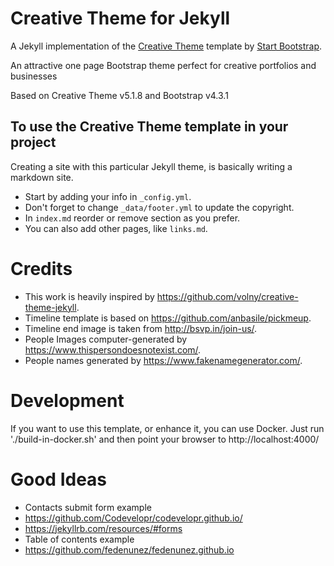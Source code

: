 # Creative Theme for Jekyll

A Jekyll implementation of the [Creative Theme](https://startbootstrap.com/themes/creative/) template by [Start Bootstrap](https://startbootstrap.com).

An attractive one page Bootstrap theme perfect for creative portfolios and businesses

Based on Creative Theme v5.1.8 and Bootstrap v4.3.1

## To use the Creative Theme template in your project

Creating a site with this particular Jekyll theme, is basically writing a markdown site.

- Start by adding your info in `_config.yml`.
- Don't forget to change `_data/footer.yml` to update the copyright.
- In `index.md` reorder or remove section as you prefer.
- You can also add other pages, like `links.md`.

# Credits
* This work is heavily inspired by https://github.com/volny/creative-theme-jekyll.
* Timeline template is based on https://github.com/anbasile/pickmeup.
* Timeline end image is taken from http://bsvp.in/join-us/.
* People Images computer-generated by https://www.thispersondoesnotexist.com/.
* People names generated by https://www.fakenamegenerator.com/.

# Development
If you want to use this template, or enhance it, you can use Docker.
Just run './build-in-docker.sh' and then point your browser to http://localhost:4000/

# Good Ideas
* Contacts submit form example
 * https://github.com/Codevelopr/codevelopr.github.io/
 * https://jekyllrb.com/resources/#forms
* Table of contents example
 * https://github.com/fedenunez/fedenunez.github.io
